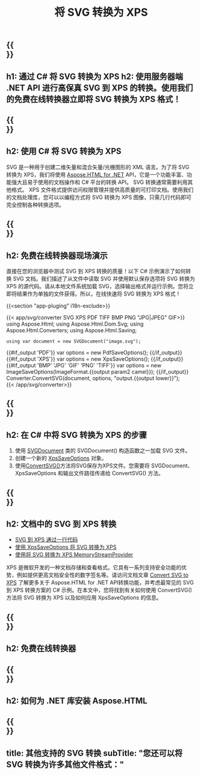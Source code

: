 ﻿---
translation: true
template: /templates/_template-conversion-child.md
title: 将 SVG 转换为 XPS
description: 在 C# 中将 SVG 转换为 XPS。在 ASP.NET 或任何 .NET 应用程序中轻松使用转换器 API。免费试用在线 SVG 到 XPS 转换器！
url: /net/conversion/svg-to-xps/
family: html
platformtag: net
feature: conversion
informat: SVG
outformat: XPS
otherformats: PDF BMP GIF JPEG PNG TIFF
---

{{<section banner>}}
---
h1: 通过 C# 将 SVG 转换为 XPS
h2: 使用服务器端 .NET API 进行高保真 SVG 到 XPS 的转换。使用我们的免费在线转换器立即将 SVG 转换为 XPS 格式！
---

{{<section overview>}}
---
h2: 使用 C# 将 SVG 转换为 XPS
---

SVG 是一种用于创建二维矢量和混合矢量/光栅图形的 XML 语言。为了将 SVG 转换为 XPS，我们将使用 [Aspose.HTML for .NET](https://products.aspose.com/html/net/) API，它是一个功能丰富、功能强大且易于使用的文档操作和 C# 平台的转换 API。 SVG 转换通常需要利用其他格式。 XPS 文件格式提供访问权限管理并提供高质量的可打印文档。使用我们的文档处理库，您可以以编程方式将 SVG 转换为 XPS 图像，只需几行代码即可完全控制各种转换选项。

{{<section demos>}}
---
h2: 免费在线转换器现场演示
---

直接在您的浏览器中测试 SVG 到 XPS 转换的质量！以下 C# 示例演示了如何转换 SVG 文档。我们描述了从文件中读取 SVG 并使用默认保存选项将 SVG 转换为 XPS 的源代码。请从本地文件系统加载 SVG，选择输出格式并运行示例。您将立即将结果作为单独的文件获得。所以，在线快速将 SVG 转换为 XPS 格式！

{{<section "app-pluging" i18n-exclude>}}

{{< app/svg/converter SVG  XPS PDF TIFF BMP PNG "JPG|JPEG" GIF>}}
using Aspose.Html;
using Aspose.Html.Dom.Svg;
using Aspose.Html.Converters;
using Aspose.Html.Saving;

    using var document = new SVGDocument("image.svg");
{{#if_output 'PDF'}}
    var options = new PdfSaveOptions();
{{/if_output}}
{{#if_output 'XPS'}}
    var options = new XpsSaveOptions();
{{/if_output}}
{{#if_output 'BMP' 'JPG' 'GIF' 'PNG' 'TIFF'}}
    var options = new ImageSaveOptions(ImageFormat.{{output param2 camel}});
{{/if_output}}
    Converter.ConvertSVG(document, options, "output.{{output lower}}");   
{{< /app/svg/converter>}}


{{<section steps>}}
---
h2: 在 C# 中将 SVG 转换为 XPS 的步骤
---
1. 使用 [SVGDocument](https://reference.aspose.com/html/net/aspose.html.dom.svg/svgdocument) 类的 SVGDocument() 构造函数之一加载 SVG 文件。
1. 创建一个新的 [XpsSaveOptions](https://reference.aspose.com/html/net/aspose.html.saving/xpssaveoptions) 对象。
1. 使用[ConvertSVG()](https://reference.aspose.com/html/net/aspose.html.converters.converter/convertsvg/methods/3)方法将SVG保存为XPS文件。您需要将 SVGDocument、XpsSaveOptions 和输出文件路径传递给 ConvertSVG() 方法。

{{<section documentation>}}
---
h2: 文档中的 SVG 到 XPS 转换
---

  - <a href="https://docs.aspose.com/html/net/converting-between-formats/svg-to-xps/#svg-to-xps-by-a-single-line-of-code " target="_blank">SVG 到 XPS 通过一行代码</a>
  - <a href="https://docs.aspose.com/html/net/converting-between-formats/svg-to-xps/#convert-svg-to-xps-using-xpssaveoptions" target="_blank" >使用 XpsSaveOptions 将 SVG 转换为 XPS</a>
 - <a href="https://docs.aspose.com/html/net/converting-between-formats/svg-to-xps/#output-stream-providers" target="_blank">使用将 SVG 转换为 XPS MemoryStreamProvider</a>

XPS 是微软开发的一种文档存储和查看格式。它具有一系列支持安全功能的优势，例如提供更高文档安全性的数字签名等。请访问文档文章 [Convert SVG to XPS](https://docs.aspose.com/html/net/converting-between-formats/svg-to-xps/) 了解更多关于 Aspose.HTML for .NET API转换功能，并考虑最常见的 SVG 到 XPS 转换方案的 C# 示例。在本文中，您将找到有关如何使用 ConvertSVG() 方法将 SVG 转换为 XPS 以及如何应用 XpsSaveOptions 的信息。

{{<section online-converters>}}
---
h2: 免费在线转换器
---

{{<section get-started>}}
---
h2: 如何为 .NET 库安装 Aspose.HTML
---

{{<section other-conversions>}}
---
title: 其他支持的 SVG 转换
subTitle: "您还可以将 SVG 转换为许多其他文件格式："
---